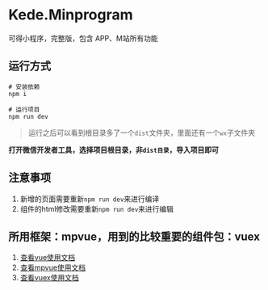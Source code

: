 # Kede.Minprogram

可得小程序，完整版，包含 APP、M站所有功能

## 运行方式

```
# 安装依赖
npm i

# 运行项目
npm run dev
```
> 运行之后可以看到根目录多了一个`dist`文件夹，里面还有一个`wx`子文件夹

**打开微信开发者工具，选择项目根目录，非`dist目录`，导入项目即可**

## 注意事项

1. 新增的页面需要重新`npm run dev`来进行编译
2. 组件的html修改需要重新`npm run dev`来进行编辑

## 所用框架：mpvue，用到的比较重要的组件包：vuex
1. [查看vue使用文档](https://cn.vuejs.org/index.html)
2. [查看mpvue使用文档](http://mpvue.com/mpvue/quickstart.html)
3. [查看vuex使用文档](https://vuex.vuejs.org/)